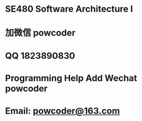 # SE480 Software Architecture I
# 加微信 powcoder

# QQ 1823890830

# Programming Help Add Wechat powcoder

# Email: powcoder@163.com

